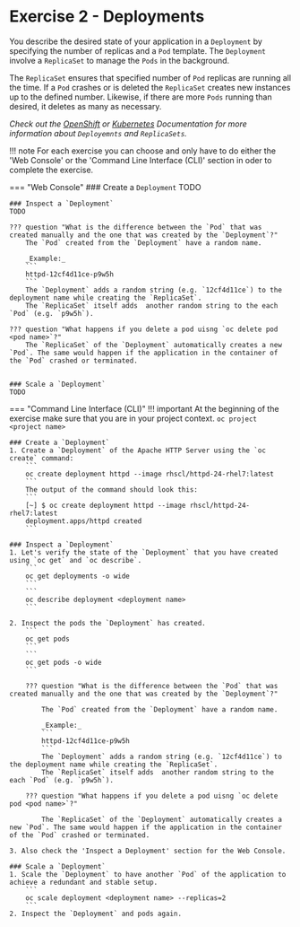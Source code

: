 # Exercise 2 - Deployments
You describe the desired state of your application in a `Deployment` by specifying the number of replicas and a `Pod` template.
The `Deployment` involve a `ReplicaSet` to manage the `Pods` in the background.

The `ReplicaSet` ensures that specified number of `Pod` replicas are running all the time.
If a `Pod` crashes or is deleted the `ReplicaSet` creates new instances up to the defined number.
Likewise, if there are more `Pods` running than desired, it deletes as many as necessary.

_Check out the [OpenShift](https://docs.openshift.com/container-platform/4.5/applications/deployments/what-deployments-are.html#deployments-repliasets_what-deployments-are) or [Kubernetes](https://kubernetes.io/docs/concepts/workloads/controllers/deployment/) Documentation for more information about `Deployemnts` and `ReplicaSets`._

!!! note
    For each exercise you can choose and only have to do either the 'Web Console' or the 'Command Line 
    Interface (CLI)' section in oder to complete the exercise.

=== "Web Console"
    ### Create a `Deployment`
    TODO

    ### Inspect a `Deployment`
    TODO

    ??? question "What is the difference between the `Pod` that was created manually and the one that was created by the `Deployment`?"
        The `Pod` created from the `Deployment` have a random name.

        _Example:_
        ```
        httpd-12cf4d11ce-p9w5h
        ```
        The `Deployment` adds a random string (e.g. `12cf4d11ce`) to the deployment name while creating the `ReplicaSet`.
        The `ReplicaSet` itself adds  another random string to the each `Pod` (e.g. `p9w5h`).
  
    ??? question "What happens if you delete a pod uisng `oc delete pod <pod name>`?"
        The `ReplicaSet` of the `Deployment` automatically creates a new `Pod`. The same would happen if the application in the container of the `Pod` crashed or terminated.
    
    
    ### Scale a `Deployment`
    TODO

=== "Command Line Interface (CLI)"
    !!! important
        At the beginning of the exercise make sure that you are in your project context. 
        ```
        oc project <project name> 
        ```

    ### Create a `Deployment`
    1. Create a `Deployment` of the Apache HTTP Server using the `oc create` command:
        ```
        oc create deployment httpd --image rhscl/httpd-24-rhel7:latest
        ```
        The output of the command should look this:
        ```
        [~] $ oc create deployment httpd --image rhscl/httpd-24-rhel7:latest
        deployment.apps/httpd created
        ```

    ### Inspect a `Deployment`
    1. Let's verify the state of the `Deployment` that you have created using `oc get` and `oc describe`.
        ```
        oc get deployments -o wide
        ```
        ```
        oc describe deployment <deployment name>
        ```

    2. Inspect the pods the `Deployment` has created.
        ```
        oc get pods
        ```
        ```
        oc get pods -o wide
        ```

        ??? question "What is the difference between the `Pod` that was created manually and the one that was created by the `Deployment`?"

            The `Pod` created from the `Deployment` have a random name.

            _Example:_
            ```
            httpd-12cf4d11ce-p9w5h
            ```
            The `Deployment` adds a random string (e.g. `12cf4d11ce`) to the deployment name while creating the `ReplicaSet`.
            The `ReplicaSet` itself adds  another random string to the each `Pod` (e.g. `p9w5h`).

        ??? question "What happens if you delete a pod uisng `oc delete pod <pod name>`?"

            The `ReplicaSet` of the `Deployment` automatically creates a new `Pod`. The same would happen if the application in the container of the `Pod` crashed or terminated.

    3. Also check the 'Inspect a Deployment' section for the Web Console.
    
    ### Scale a `Deployment`
    1. Scale the `Deployment` to have another `Pod` of the application to achieve a redundant and stable setup.
        ```
        oc scale deployment <deployment name> --replicas=2
        ```
    2. Inspect the `Deployment` and pods again.